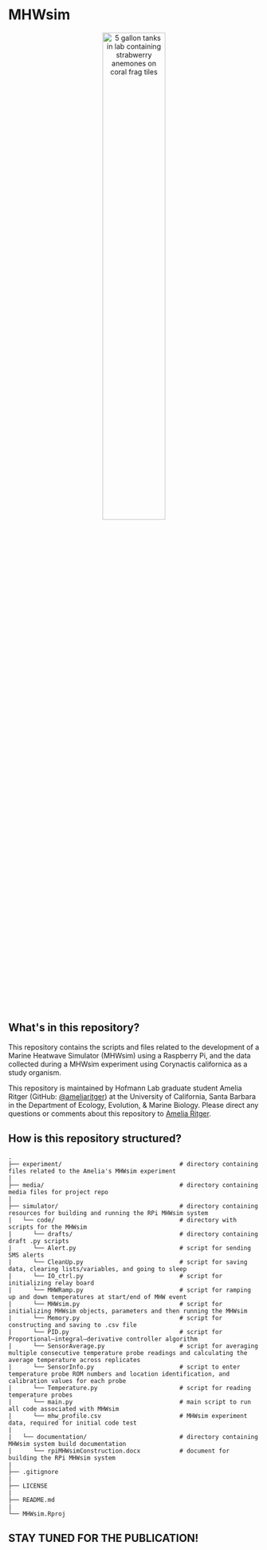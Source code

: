 # MHWsim 

<p align="center"><img src="/media/mhw_tanks.png" alt="5 gallon tanks in lab containing strabwerry anemones on coral frag tiles" width="50%"/></p>

## What's in this repository?
This repository contains the scripts and files related to the development of a Marine Heatwave Simulator (MHWsim) using a Raspberry Pi, and the data collected during a MHWsim experiment using Corynactis californica as a study organism.

This repository is maintained by Hofmann Lab graduate student Amelia Ritger (GitHub: [@ameliaritger](https://github.com/ameliaritger)) at the University of California, Santa Barbara in the Department of Ecology, Evolution, & Marine Biology. Please direct any questions or comments about this repository to [Amelia Ritger](mailto:aritger@ucsb.edu).

## How is this repository structured?
```
.
├── experiment/                                 # directory containing files related to the Amelia's MHWsim experiment
|
├── media/                                      # directory containing media files for project repo
|
├── simulator/                                  # directory containing resources for building and running the RPi MHWsim system
|   └── code/                                   # directory with scripts for the MHWsim
|      └── drafts/                              # directory containing draft .py scripts
|      └── Alert.py                             # script for sending SMS alerts
|      └── CleanUp.py                           # script for saving data, clearing lists/variables, and going to sleep
|      └── IO_ctrl.py                           # script for initializing relay board
|      └── MHWRamp.py                           # script for ramping up and down temperatures at start/end of MHW event
|      └── MHWsim.py                            # script for initializing MHWsim objects, parameters and then running the MHWsim 
|      └── Memory.py                            # script for constructing and saving to .csv file
|      └── PID.py                               # script for Proportional–integral–derivative controller algorithm
|      └── SensorAverage.py                     # script for averaging multiple consecutive temperature probe readings and calculating the average temperature across replicates
|      └── SensorInfo.py                        # script to enter temperature probe ROM numbers and location identification, and calibration values for each probe
|      └── Temperature.py                       # script for reading temperature probes
|      └── main.py                              # main script to run all code associated with MHWsim
|      └── mhw_profile.csv                      # MHWsim experiment data, required for initial code test
|
|   └── documentation/                          # directory containing MHWsim system build documentation
|      └── rpiMHWsimConstruction.docx           # document for building the RPi MHWsim system
|
├── .gitignore
|
├── LICENSE
|
├── README.md
|
└── MHWsim.Rproj
```

## STAY TUNED FOR THE PUBLICATION!
